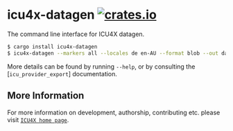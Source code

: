 # icu4x-datagen [![crates.io](https://img.shields.io/crates/v/icu4x-datagen)](https://crates.io/crates/icu4x-datagen)

<!-- cargo-rdme start -->

The command line interface for ICU4X datagen.

```bash
$ cargo install icu4x-datagen
$ icu4x-datagen --markers all --locales de en-AU --format blob --out data.postcard
```

More details can be found by running `--help`, or by consulting the [`icu_provider_export`] documentation.

<!-- cargo-rdme end -->

## More Information

For more information on development, authorship, contributing etc. please visit [`ICU4X home page`](https://github.com/unicode-org/icu4x).
